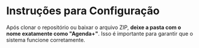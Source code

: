 # Instruções para Configuração

Após clonar o repositório ou baixar o arquivo ZIP, **deixe a pasta com o nome exatamente como "Agenda+"**. Isso é importante para garantir que o sistema funcione corretamente.
